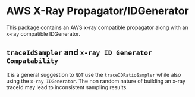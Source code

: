 # AWS X-Ray Propagator/IDGenerator

This package contains an AWS x-ray compatible propagator along
with an x-ray compatible IDGenerator.

## `traceIdSampler` and `x-ray ID Generator Compatability`

It is a general suggestion to `NOT` use the `traceIDRatioSampler` while also
using the `x-ray IDGenerator`. The non random nature of building an x-ray traceId
may lead to inconsistent sampling results.
